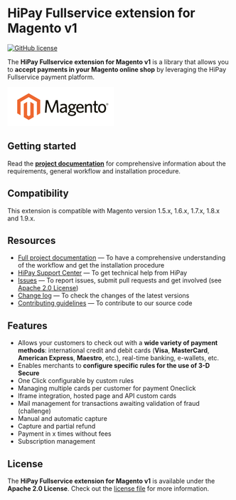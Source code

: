 # HiPay Fullservice extension for Magento v1

[![GitHub license](https://img.shields.io/badge/license-Apache%202-blue.svg)](https://raw.githubusercontent.com/hipay/hipay-wallet-cashout-mirakl-integration/master/LICENSE.md)

The **HiPay Fullservice extension for Magento v1** is a library that allows you to **accept payments in your Magento online shop** by leveraging the HiPay Fullservice payment platform.

![Magento](magento-logo.png)

## Getting started

Read the **[project documentation][doc-home]** for comprehensive information about the requirements, general workflow and installation procedure.

## Compatibility

This extension is compatible with Magento version 1.5.x, 1.6.x, 1.7.x, 1.8.x and 1.9.x.

## Resources
- [Full project documentation][doc-home] — To have a comprehensive understanding of the workflow and get the installation procedure
- [HiPay Support Center][hipay-help] — To get technical help from HiPay
- [Issues][project-issues] — To report issues, submit pull requests and get involved (see [Apache 2.0 License][project-license])
- [Change log][project-changelog] — To check the changes of the latest versions
- [Contributing guidelines][project-contributing] — To contribute to our source code

## Features

- Allows your customers to check out with a **wide variety of payment methods**: international credit and debit cards (**Visa**, **MasterCard**, **American Express**, **Maestro**, etc.), real-time banking, e-wallets, etc.
- Enables merchants to **configure specific rules for the use of 3-D Secure**
- One Click configurable by custom rules
- Managing multiple cards per customer for payment Oneclick
- Iframe integration, hosted page and API custom cards
- Mail management for transactions awaiting validation of fraud (challenge)
- Manual and automatic capture
- Capture and partial refund
- Payment in x times without fees
- Subscription management

## License

The **HiPay Fullservice extension for Magento v1** is available under the **Apache 2.0 License**. Check out the [license file][project-license] for more information.

[doc-home]: HiPayTPP-MagentoIntegrationGuide.pdf

[hipay-help]: http://help.hipay.com

[project-issues]: https://github.com/hipay/hipay-fullservice-sdk-magento1/issues
[project-license]: LICENSE.md
[project-changelog]: CHANGELOG.md
[project-contributing]: CONTRIBUTING.md
